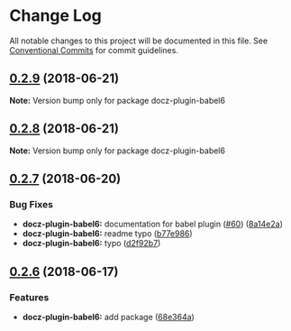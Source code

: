 # Change Log

All notable changes to this project will be documented in this file.
See [Conventional Commits](https://conventionalcommits.org) for commit guidelines.

<a name="0.2.9"></a>
## [0.2.9](https://github.com/pedronauck/docz/compare/v0.2.8...v0.2.9) (2018-06-21)




**Note:** Version bump only for package docz-plugin-babel6

<a name="0.2.8"></a>
## [0.2.8](https://github.com/pedronauck/docz/compare/v0.2.7...v0.2.8) (2018-06-21)




**Note:** Version bump only for package docz-plugin-babel6

<a name="0.2.7"></a>
## [0.2.7](https://github.com/pedronauck/docz/compare/v0.2.6...v0.2.7) (2018-06-20)


### Bug Fixes

* **docz-plugin-babel6:** documentation for babel plugin ([#60](https://github.com/pedronauck/docz/issues/60)) ([8a14e2a](https://github.com/pedronauck/docz/commit/8a14e2a))
* **docz-plugin-babel6:** readme typo ([b77e986](https://github.com/pedronauck/docz/commit/b77e986))
* **docz-plugin-babel6:** typo ([d2f92b7](https://github.com/pedronauck/docz/commit/d2f92b7))




<a name="0.2.6"></a>
## [0.2.6](https://github.com/pedronauck/docz/compare/v0.2.5...v0.2.6) (2018-06-17)


### Features

* **docz-plugin-babel6:** add package ([68e364a](https://github.com/pedronauck/docz/commit/68e364a))
